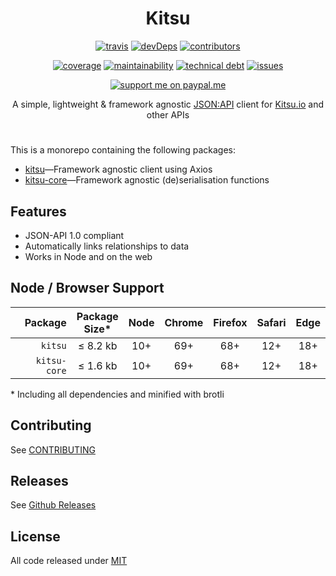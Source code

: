 <h1 align=center>Kitsu</h1>

<p align=center>
  <a href=https://travis-ci.com/wopian/kitsu><img alt=travis src=https://flat.badgen.net/travis/wopian/kitsu></a>
  <a href="https://david-dm.org/wopian/kitsu?type=dev"><img alt=devDeps src=https://flat.badgen.net/david/dev/wopian/kitsu></a>
  <a href=https://github.com/wopian/kitsu/graphs/contributors><img alt=contributors src=https://flat.badgen.net/github/contributors/wopian/kitsu></a>
</p>

<p align=center>
  <a href=https://codeclimate.com/github/wopian/kitsu/code?sort=test_coverage><img alt=coverage src=https://flat.badgen.net/codeclimate/coverage/wopian/kitsu></a>
  <a href=https://codeclimate.com/github/wopian/kitsu/code?sort=maintainability><img alt=maintainability src=https://flat.badgen.net/codeclimate/maintainability/wopian/kitsu></a>
  <a href=https://codeclimate.com/github/wopian/kitsu/trends/technical_debt><img alt="technical debt"src=https://flat.badgen.net/codeclimate/tech-debt/wopian/kitsu></a>
  <a href=https://codeclimate.com/github/wopian/kitsu/issues><img alt=issues src=https://flat.badgen.net/codeclimate/issues/wopian/kitsu></a>
</p>

<p align=center>
  <a href=https://paypal.me/wopian><img alt="support me on paypal.me"src=https://flat.badgen.net/badge/support%20me%20on/paypal.me/pink></a>
</p>

<p align=center>A simple, lightweight & framework agnostic <a href=http://jsonapi.org>JSON:API</a> client for <a href=https://kitsu.io>Kitsu.io</a> and other APIs</p>

#

This is a monorepo containing the following packages:

- [kitsu]—Framework agnostic client using Axios
- [kitsu-core]—Framework agnostic (de)serialisation functions

## Features

-   JSON-API 1.0 compliant
-   Automatically links relationships to data
-   Works in Node and on the web

## Node / Browser Support

| Package      | Package<br> Size\* | Node | Chrome | Firefox | Safari | Edge |
| -----------: | :----------------: | :--: | :----: | :-----: | :----: | :--: |
| `kitsu`      | ≤ 8.2 kb           | 10+  | 69+    | 68+     | 12+    | 18+  |
| `kitsu-core` | ≤ 1.6 kb           | 10+  | 69+    | 68+     | 12+    | 18+  |

\* Including all dependencies and minified with brotli

## Contributing

See [CONTRIBUTING]

## Releases

See [Github Releases]

## License

All code released under [MIT]

[kitsu]: https://github.com/wopian/kitsu/tree/master/packages/kitsu

[kitsu-core]: https://github.com/wopian/kitsu/tree/master/packages/kitsu-core

[github releases]: https://github.com/wopian/kitsu/releases

[contributing]: https://github.com/wopian/kitsu/blob/master/CONTRIBUTING.md

[mit]: https://github.com/wopian/kitsu/blob/master/LICENSE.md
